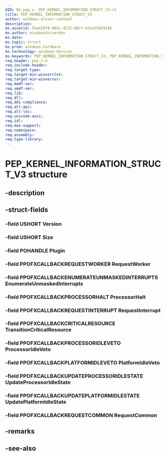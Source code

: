 ```yaml
---
UID: NS.pep_x._PEP_KERNEL_INFORMATION_STRUCT_V3~r1
title: PEP_KERNEL_INFORMATION_STRUCT_V3
author: windows-driver-content
description: 
ms.assetid: 55ab29f8-082c-4232-88cf-831e2582916b
ms.author: windowsdriverdev
ms.date: 
ms.topic: struct
ms.prod: windows-hardware
ms.technology: windows-devices
ms.keywords: PEP_KERNEL_INFORMATION_STRUCT_V3, PEP_KERNEL_INFORMATION_STRUCT_V3, *PPEP_KERNEL_INFORMATION_STRUCT_V3
req.header: pep_x.h
req.include-header:
req.target-type:
req.target-min-winverclnt:
req.target-min-winversvr:
req.kmdf-ver:
req.umdf-ver:
req.lib:
req.dll:
req.ddi-compliance:
req.alt-api:
req.alt-loc:
req.unicode-ansi:
req.idl:
req.max-support:
req.namespace:
req.assembly:
req.type-library:
---
```


# PEP_KERNEL_INFORMATION_STRUCT_V3 structure

## -description



## -struct-fields

### -field USHORT Version			
 	
### -field USHORT Size			
 	
### -field POHANDLE Plugin			
 	
### -field PPOFXCALLBACKREQUESTWORKER RequestWorker			
 	
### -field PPOFXCALLBACKENUMERATEUNMASKEDINTERRUPTS EnumerateUnmaskedInterrupts			
 	
### -field PPOFXCALLBACKPROCESSORHALT ProcessorHalt			
 	
### -field PPOFXCALLBACKREQUESTINTERRUPT RequestInterrupt			
 	
### -field PPOFXCALLBACKCRITICALRESOURCE TransitionCriticalResource			
 	
### -field PPOFXCALLBACKPROCESSORIDLEVETO ProcessorIdleVeto			
 	
### -field PPOFXCALLBACKPLATFORMIDLEVETO PlatformIdleVeto			
 	
### -field PPOFXCALLBACKUPDATEPROCESSORIDLESTATE UpdateProcessorIdleState			
 	
### -field PPOFXCALLBACKUPDATEPLATFORMIDLESTATE UpdatePlatformIdleState			
 	
### -field PPOFXCALLBACKREQUESTCOMMON RequestCommon			
 	
## -remarks

## -see-also